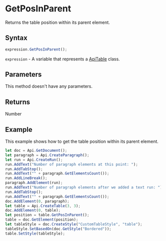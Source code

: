 # GetPosInParent

Returns the table position within its parent element.

## Syntax

```javascript
expression.GetPosInParent();
```

`expression` - A variable that represents a [ApiTable](../ApiTable.md) class.

## Parameters

This method doesn't have any parameters.

## Returns

Number

## Example

This example shows how to get the table position within its parent element.

```javascript editor-docx
let doc = Api.GetDocument();
let paragraph = Api.CreateParagraph();
let run = Api.CreateRun();
run.AddText("Number of paragraph elements at this point: ");
run.AddTabStop();
run.AddText("" + paragraph.GetElementsCount());
run.AddLineBreak();
paragraph.AddElement(run);
run.AddText("Number of paragraph elements after we added a text run: ");
run.AddTabStop();
run.AddText("" + paragraph.GetElementsCount());
doc.AddElement(0, paragraph);
let table = Api.CreateTable(3, 3);
doc.AddElement(0, table);
let position = table.GetPosInParent();
table = doc.GetElement(position);
let tableStyle = doc.CreateStyle("CustomTableStyle", "table");
tableStyle.SetBasedOn(doc.GetStyle("Bordered"));
table.SetStyle(tableStyle);
```
